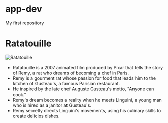 # app-dev
My first repository

# **Ratatouille**

![Ratatouille](https://www.google.com/search?q=ratatouille+movie&sca_esv=0726288006255048&udm=2&biw=1366&bih=599&ei=iOktZ4HSBLi80-kPgtKW4Qc&oq=ratatouille+&gs_lp=EgNpbWciDHJhdGF0b3VpbGxlICoCCAAyDRAAGIAEGLEDGEMYigUyDRAAGIAEGLEDGEMYigUyDRAAGIAEGLEDGEMYigUyChAAGIAEGEMYigUyChAAGIAEGEMYigUyDRAAGIAEGLEDGEMYigUyChAAGIAEGEMYigUyDRAAGIAEGLEDGEMYigUyChAAGIAEGEMYigUyChAAGIAEGEMYigVIlAtQYVhhcAF4AJABAJgBNaABNaoBATG4AQPIAQD4AQGYAgKgAkDCAgYQABgHGB6YAwCIBgGSBwEyoAfOBQ&sclient=img#vhid=wAkHT3T1hN02bM&vssid=mosaic)


- Ratatouille is a 2007 animated film produced by Pixar that tells the story of Remy, a rat who dreams of becoming a chef in Paris.
- Remy is a gourment rat whose passion for food that leads him to the kitchen of Gusteau's, a famous Parisian restaurant.
- He inspired by the late chef Auguste Gusteau's motto, "Anyone can cook."
- Remy's dream becomes a reality when he meets Linguini, a young man who is hired as a janitor at Gusteau's.
- Remy secretly directs Linguini's movements, using his culinary skills to create delicios dishes. 
